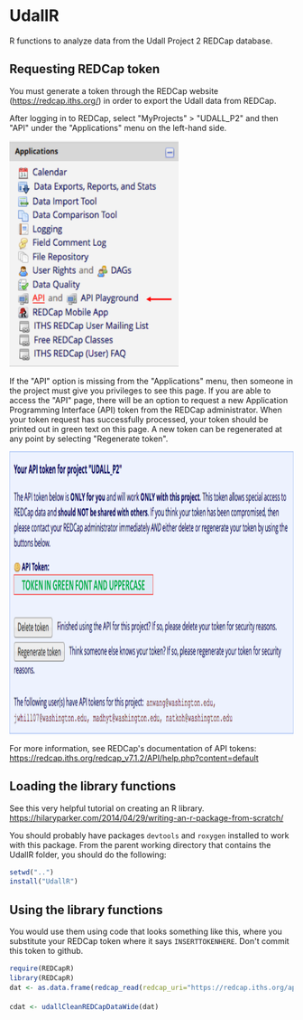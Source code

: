 # UdallR
R functions to analyze data from the Udall Project 2 REDCap database. 


## Requesting REDCap token
You must generate a token through the REDCap website (https://redcap.iths.org/) in order to export the Udall data from REDCap.  

After logging in to REDCap, select "MyProjects" > "UDALL_P2" and then "API" under the "Applications" menu on the left-hand side.

<img src="./images/api_demo_1.png" height="400px" width="300px" />

If the "API" option is missing from the "Applications" menu, then someone in the project must give you privileges to see this page. If you are able to access the "API" page, there will be an option to request a new Application Programming Interface (API) token from the REDCap administrator. When your token request has successfully processed, your token should be printed out in green text on this page. A new token can be regenerated at any point by selecting "Regenerate token".


<img src="./images/api_demo_2.png" height="500px" width="700px" />


For more information, see REDCap's documentation of API tokens: https://redcap.iths.org/redcap_v7.1.2/API/help.php?content=default


## Loading the library functions
See this very helpful tutorial on creating an R library. https://hilaryparker.com/2014/04/29/writing-an-r-package-from-scratch/

You should probably have packages `devtools` and `roxygen` installed to work with this package. From the parent working directory that contains the UdallR folder, you should do the following:

```R
setwd("..")
install("UdallR")
```

## Using the library functions
You would use them using code that looks something like this, where you substitute your REDCap token where it says `INSERTTOKENHERE`. Don't commit this token to github. 

```R
require(REDCapR)
library(REDCapR)
dat <- as.data.frame(redcap_read(redcap_uri="https://redcap.iths.org/api/", token="INSERTTOKENHERE"))

cdat <- udallCleanREDCapDataWide(dat)
```